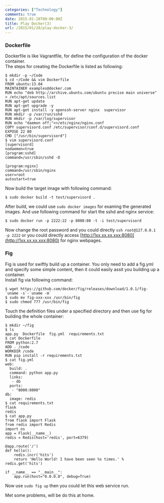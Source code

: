 ```yaml
---
categories: ["Technology"]
comments: true
date: 2015-01-28T00:00:00Z
title: Play Docker(3)
url: /2015/01/28/play-docker-3/
---
```


### Dockerfile
Dockerfile is like Vagrantfile, for define the configuration of the docker container.    
The steps for creating the Dockerfile is listed as following:    

```
$ mkdir -p ~/Code
$ cd ~/Code && vim Dockerfile 
FROM ubuntu:13.04
MAINTAINER examples@docker.com
RUN echo "deb http://archive.ubuntu.com/ubuntu precise main universe" > /etc/apt/sources.list
RUN apt-get update
RUN apt-get upgrade -y
RUN apt-get install -y openssh-server nginx  supervisor
RUN mkdir -p /var/run/sshd
RUN mkdir -p /var/log/supervisor
RUN echo "daemon off;">>/etc/nginx/nginx.conf
COPY supervisord.conf /etc/supervisor/conf.d/supervisord.conf
EXPOSE 22 80
CMD ["/usr/bin/supervisord"]
$ vim supervisord.conf 
[supervisord]
nodaemon=true
[program:sshd]
command=/usr/sbin/sshd -D

[program:nginx]
command=/usr/sbin/nginx
user=root
autostart=true

```
Now build the target image with following command:    

```
$ sudo docker build -t test/supervisord .

```
After build, we could use `sudo docker images` for examing the generated images. And use following command for start the sshd and nginx service:    

```
$ sudo docker run -p 2222:22 -p 8080:80 -t -i test/supervisord

```
Now change the root password and you could directly `ssh root@127.0.0.1 -p 2222` or you could directly access [http://1xx.xx.xx.xxx:8080](http://1xx.xx.xx.xxx:8080) for nginx webpages.    

### Fig
Fig is used for swiftly build up a container. You only need to add a fig.yml and specify some simple content, then it could easily assit you building up a container.    
Install fig via following command:    

```
$ wget https://github.com/docker/fig/releases/download/1.0.1/fig-`uname -s`-`uname -m`
$ sudo mv fig-xxx-xxx /usr/bin/fig
$ sudo chmod 777 /usr/bin/fig

```
Touch the definition files under a specified directory and then use fig for building the whole container:    

```
$ mkdir ~/fig
$ ls
app.py  Dockerfile  fig.yml  requirements.txt
$ cat Dockerfile 
FROM python:2.7
ADD . /code
WORKDIR /code
RUN pip install -r requirements.txt
$ cat fig.yml 
web:
  build: .
  command: python app.py
  links:
   - db
  ports:
   - "8000:8000"
db:
  image: redis
$ cat requirements.txt 
flask
redis
$ cat app.py 
from flask import Flask
from redis import Redis
import os
app = Flask(__name__)
redis = Redis(host='redis', port=6379)

@app.route('/')
def hello():
    redis.incr('hits')
    return 'Hello World! I have been seen %s times.' % redis.get('hits')

if __name__ == "__main__":
    app.run(host="0.0.0.0", debug=True)

```
Now use `sudo fig up` then you could let this web service run.    

Met some problems, will be do this at home.   
